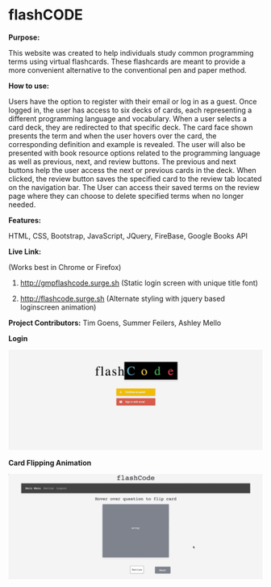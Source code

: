 # flashCODE


**Purpose:** 

This website was created to help individuals study common programming terms using virtual flashcards. These flashcards are meant to provide a more convenient alternative to the conventional pen and paper method. 

**How to use:**

Users have the option to register with their email or log in as a guest. Once logged in, the user has access to six decks of cards, each representing a different programming language and vocabulary. When a user selects a card deck, they are redirected to that specific deck. The card face shown presents the term and when the user hovers over the card, the corresponding definition and example is revealed. The user will also be presented with book resource options related to the programming language as well as previous, next, and review buttons. The previous and next buttons help the user access the next or previous cards in the deck. When clicked, the review button saves the specified card to the review tab located on the navigation bar. The User can access their saved terms on the review page where they can choose to delete specified terms when no longer needed. 

**Features:** 

HTML, CSS, Bootstrap, JavaScript, JQuery, FireBase, Google Books API


**Live Link:** 

(Works best in Chrome or Firefox)
          
1) http://gmpflashcode.surge.sh (Static login screen with unique title font) 

2) http://flashcode.surge.sh (Alternate styling with jquery based loginscreen animation)

**Project Contributors:** Tim Goens, Summer Feilers, Ashley Mello

**Login**

![](flashCodeLogin.gif)

**Card Flipping Animation** 

![](flashCodeFlip.gif)

